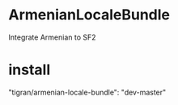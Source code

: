 ArmenianLocaleBundle
====================

Integrate Armenian to SF2

install
=======
"tigran/armenian-locale-bundle": "dev-master"

